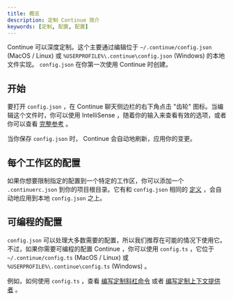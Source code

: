 ```yaml
---
title: 概览
description: 定制 Continue 简介
keywords: [定制, 配置, 配置]
---
```


Continue 可以深度定制。这个主要通过编辑位于 `~/.continue/config.json` (MacOS / Linux) 或 `%USERPROFILE%\.continue\config.json` (Windows) 的本地文件实现。 `config.json` 在你第一次使用 Continue 时创建。

## 开始

要打开 `config.json` ，在 Continue 聊天侧边栏的右下角点击 "齿轮" 图标。当编辑这个文件时，你可以使用 IntelliSense ，随着你的输入来查看有效的选项，或者你可以查看 [完整参考](./config.mdx) 。

当你保存 `config.json` 时， Continue 会自动地刷新，应用你的变更。

## 每个工作区的配置

如果你想要限制指定的配置到一个特定的工作区，你可以添加一个 `.continuerc.json` 到你的项目根目录。它有和 `config.json` 相同的 [定义](./config.mdx) ，会自动地应用到本地 `config.json` 之上。

## 可编程的配置

`config.json` 可以处理大多数需要的配置，所以我们推荐在可能的情况下使用它。不过，如果你需要可编程的配置 Continue ，你可以使用 `config.ts` ，它位于 `~/.continue/config.ts` (MacOS / Linux) 或 `%USERPROFILE%\.continue\config.ts` (Windows) 。

例如，如何使用 `config.ts` ，查看 [编写定制斜杠命令](./tutorials/build-your-own-slash-command.md#custom-slash-commands) 或者 [编写定制上下文提供者](./tutorials/build-your-own-context-provider.md) 。
